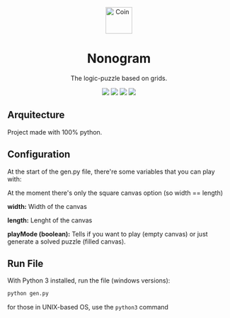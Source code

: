 <p align="center"><a href="#"><img src="" alt="Coin" height="60"/></a></p>
<h1 align="center">Nonogram</h1>
<p align="center">The logic-puzzle based on grids.</p>
<p align="center">
<img src="https://img.shields.io/github/repo-size/EncryptEx/nonogram"/>
<img src="https://img.shields.io/github/languages/top/EncryptEx/nonogram"/>
<img src="https://img.shields.io/github/last-commit/EncryptEx/nonogram"/>
<img src="https://img.shields.io/badge/License-MIT-green"/>


## Arquitecture
Project made with 100% python.

## Configuration
At the start of the gen.py file, there're some variables that you can play with: 

At the moment there's only the square canvas option (so width == length)

**width:** Width of the canvas

**length:** Lenght of the canvas

**playMode (boolean):** Tells if you want to play (empty canvas) or just generate a solved puzzle (filled canvas).

## Run File
With Python 3 installed, run the file (windows versions):
```py
python gen.py
```
for those in UNIX-based OS, use the <code>python3</code> command